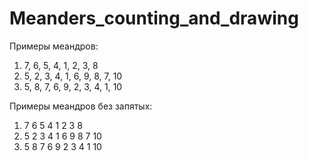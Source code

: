 # Meanders_counting_and_drawing

Примеры меандров:


1. 7, 6, 5, 4, 1, 2, 3, 8
2. 5, 2, 3, 4, 1, 6, 9, 8, 7, 10
3. 5, 8, 7, 6, 9, 2, 3, 4, 1, 10

Примеры меандров без запятых:

1. 7 6 5 4 1 2 3 8
2. 5 2 3 4 1 6 9 8 7 10
3. 5 8 7 6 9 2 3 4 1 10
